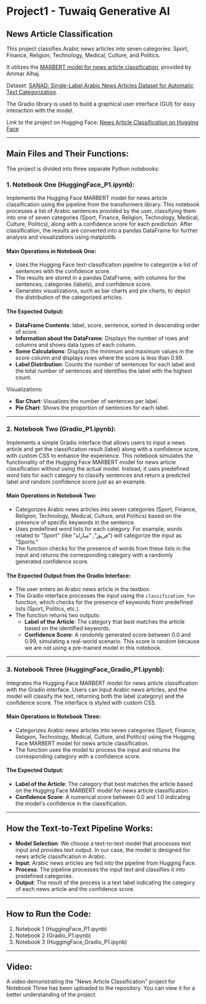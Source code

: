 # Project1 - Tuwaiq Generative AI
## News Article Classification

This project classifies Arabic news articles into seven categories: Sport, Finance, Religion, Technology, Medical, Culture, and Politics.

It utilizes the [MARBERT model for news article classification](https://huggingface.co/Ammar-alhaj-ali/arabic-MARBERT-news-article-classification), provided by Ammar Alhaj.

Dataset: [SANAD: Single-Label Arabic News Articles Dataset for Automatic Text Categorization](https://data.mendeley.com/datasets/57zpx667y9/2).

The Gradio library is used to build a graphical user interface (GUI) for easy interaction with the model.

Link to the project on Hugging Face:
[News Article Classification on Hugging Face](https://huggingface.co/spaces/SarahMarzouq/newsArticleClassification)

---

## Main Files and Their Functions:
The project is divided into three separate Python notebooks:

### 1. Notebook One (HuggingFace_P1.ipynb):
Implements the Hugging Face MARBERT model for news article classification using the pipeline from the transformers library. This notebook processes a list of Arabic sentences provided by the user, classifying them into one of seven categories (Sport, Finance, Religion, Technology, Medical, Culture, Politics), along with a confidence score for each prediction. After classification, the results are converted into a pandas DataFrame for further analysis and visualizations using matplotlib.

#### Main Operations in Notebook One:
- Uses the Hugging Face text-classification pipeline to categorize a list of sentences with the confidence score.
- The results are stored in a pandas DataFrame, with columns for the sentences, categories (labels), and confidence score.
- Generates visualizations, such as bar charts and pie charts, to depict the distribution of the categorized articles.

#### The Expected Output:
- **DataFrame Contents**: label, score, sentence, sorted in descending order of score.
- **Information about the DataFrame**: Displays the number of rows and columns and shows data types of each column.
- **Some Calculations**: Displays the minimum and maximum values in the score column and displays rows where the score is less than 0.99.
- **Label Distribution**: Counts the number of sentences for each label and the total number of sentences and identifies the label with the highest count.

Visualizations:
- **Bar Chart**: Visualizes the number of sentences per label.
- **Pie Chart**: Shows the proportion of sentences for each label.

---

### 2. Notebook Two (Gradio_P1.ipynb):
Implements a simple Gradio interface that allows users to input a news article and get the classification result (label) along with a confidence score, with custom CSS to enhance the experience. This notebook simulates the functionality of the Hugging Face MARBERT model for news article classification without using the actual model. Instead, it uses predefined word lists for each category to classify sentences and return a predicted label and random confidence score just as an example.

#### Main Operations in Notebook Two:
- Categorizes Arabic news articles into seven categories (Sport, Finance, Religion, Technology, Medical, Culture, and Politics) based on the presence of specific keywords in the sentence.
- Uses predefined word lists for each category. For example, words related to "Sport" (like "فريق", "مباراة") will categorize the input as "Sports."
- The function checks for the presence of words from these lists in the input and returns the corresponding category with a randomly generated confidence score.

#### The Expected Output from the Gradio Interface:
- The user enters an Arabic news article in the textbox.
- The Gradio interface processes the input using the `classification_fun` function, which checks for the presence of keywords from predefined lists (Sport, Politics, etc.).
- The function returns two outputs:
  - **Label of the Article**: The category that best matches the article based on the identified keywords.
  - **Confidence Score**: A randomly generated score between 0.0 and 0.99, simulating a real-world scenario. This score is random because we are not using a pre-trained model in this notebook.

---

### 3. Notebook Three (HuggingFace_Gradio_P1.ipynb):
Integrates the Hugging Face MARBERT model for news article classification with the Gradio interface. Users can input Arabic news articles, and the model will classify the text, returning both the label (category) and the confidence score. The interface is styled with custom CSS.

#### Main Operations in Notebook Three:
- Categorizes Arabic news articles into seven categories (Sport, Finance, Religion, Technology, Medical, Culture, and Politics) using the Hugging Face MARBERT model for news article classification.
- The function uses the model to process the input and returns the corresponding category with a confidence score.

#### The Expected Output:
- **Label of the Article**: The category that best matches the article based on the Hugging Face MARBERT model for news article classification.
- **Confidence Score**: A numerical score between 0.0 and 1.0 indicating the model's confidence in the classification.

---

## How the Text-to-Text Pipeline Works:
- **Model Selection**: We choose a text-to-text model that processes text input and provides text output. In our case, the model is designed for news article classification in Arabic.
- **Input**: Arabic news articles are fed into the pipeline from Hugging Face.
- **Process**: The pipeline processes the input text and classifies it into predefined categories.
- **Output**: The result of the process is a text label indicating the category of each news article and the confidence score.

---

## How to Run the Code:
1. Notebook 1 (HuggingFace_P1.ipynb)
2. Notebook 2 (Gradio_P1.ipynb)
3. Notebook 3 (HuggingFace_Gradio_P1.ipynb)

---

## Video:
A video demonstrating the "News Article Classification" project for Notebook Three has been uploaded to the repository. You can view it for a better understanding of the project.

